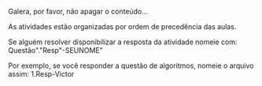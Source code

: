 Galera, por favor, não apagar o conteúdo...

As atividades estão organizadas por ordem de precedência das aulas.

Se alguém resolver disponibilizar a resposta da atividade nomeie com: Questão"."Resp"-SEUNOME"

Por exemplo, se você responder a questão de algoritmos, nomeie o arquivo assim: 1.Resp-Victor
